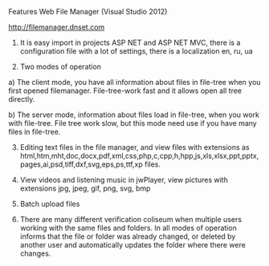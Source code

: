 Features Web File Manager (Visual Studio 2012)

<a href="http://filemanager.dnset.com">http://filemanager.dnset.com</a>

1. It is easy import in projects ASP NET and ASP NET MVC, there is a configuration file with a lot of settings, there is a localization en, ru, ua

2. Two modes of operation

a) The client mode, you have all information about files in file-tree when you first opened filemanager. File-tree-work fast and it allows open all tree directly.

b) The server mode, information about files load in file-tree, when you work with file-tree. File tree work slow, but this mode need use if you have many files in file-tree.

3. Editing text files in the file manager, and view files with extensions as html,htm,mht,doc,docx,pdf,xml,css,php,c,cpp,h,hpp,js,xls,xlsx,ppt,pptx,pages,ai,psd,tiff,dxf,svg,eps,ps,ttf,xp files.

4. View videos and listening music in jwPlayer, view pictures with extensions jpg, jpeg, gif, png, svg, bmp

5. Batch upload files

6. There are many different verification coliseum when multiple users working with the same files and folders. In all modes of operation informs that the file or folder was already changed, or deleted by another user and automatically updates the folder where there were changes.
